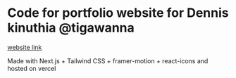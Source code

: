 # Code for portfolio website for Dennis kinuthia @tigawanna

[website link](https://next-portfolio-zeta-two.vercel.app/)

Made with Next.js + Tailwind CSS + framer-motion + react-icons and hosted on vercel



